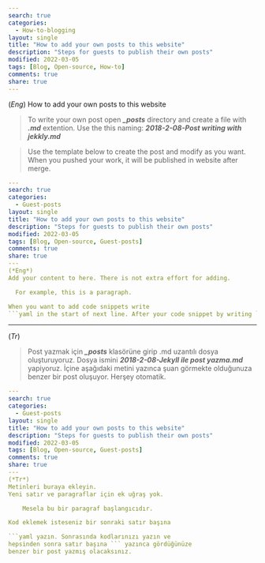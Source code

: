 ```yaml
---
search: true
categories: 
  - How-to-blogging
layout: single
title: "How to add your own posts to this website"
description: "Steps for guests to publish their own posts"
modified: 2022-03-05
tags: [Blog, Open-source, How-to]
comments: true
share: true
---
```

(*Eng*) How to add your own posts to this website

>To write your own post open ***_\_posts_*** directory and create a file with ***.md*** extention. Use the this naming: ***2018-2-08-Post writing with jekkly.md***  

>Use the template below to create the post and modify as you want. When you pushed your work, it will be published in website after merge.

```yaml
---
search: true
categories: 
  - Guest-posts
layout: single
title: "How to add your own posts to this website"
description: "Steps for guests to publish their own posts"
modified: 2022-03-05
tags: [Blog, Open-source, Guest-posts]
comments: true
share: true
---
(*Eng*)
Add your content to here. There is not extra effort for adding.

  For example, this is a paragraph.

When you want to add code snippets write
```yaml in the start of next line. After your code snippet by writing ``` you will have added your code snippet like this you are reading.

```

---
(*Tr*) 

>Post yazmak için ***_\_posts_*** klasörüne girip .md uzantılı dosya oluşturuyoruz. Dosya ismini ***2018-2-08-Jekyll ile post yazma.md*** yapiyoruz.
İçine aşağıdaki metini yazınca şuan görmekte olduğunuza benzer bir post oluşuyor. Herşey otomatik.

```yaml
---
search: true
categories: 
  - Guest-posts
layout: single
title: "How to add your own posts to this website"
description: "Steps for guests to publish their own posts"
modified: 2022-03-05
tags: [Blog, Open-source, Guest-posts]
comments: true
share: true
---
(*Tr*)
Metinleri buraya ekleyin.
Yeni satır ve paragraflar için ek uğraş yok.

	Mesela bu bir paragraf başlangıcıdır.

Kod eklemek isteseniz bir sonraki satır başına

```yaml yazın. Sonrasında kodlarınızı yazın ve
hepsinden sonra satır başına ``` yazınca gördüğünüze
benzer bir post yazmış olacaksınız. 

```
